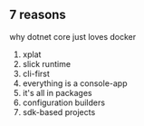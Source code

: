 ## 7 reasons
why dotnet core just loves docker

1. xplat
1. slick runtime
1. cli-first
1. everything is a console-app
1. it's all in packages
1. configuration builders
1. sdk-based projects